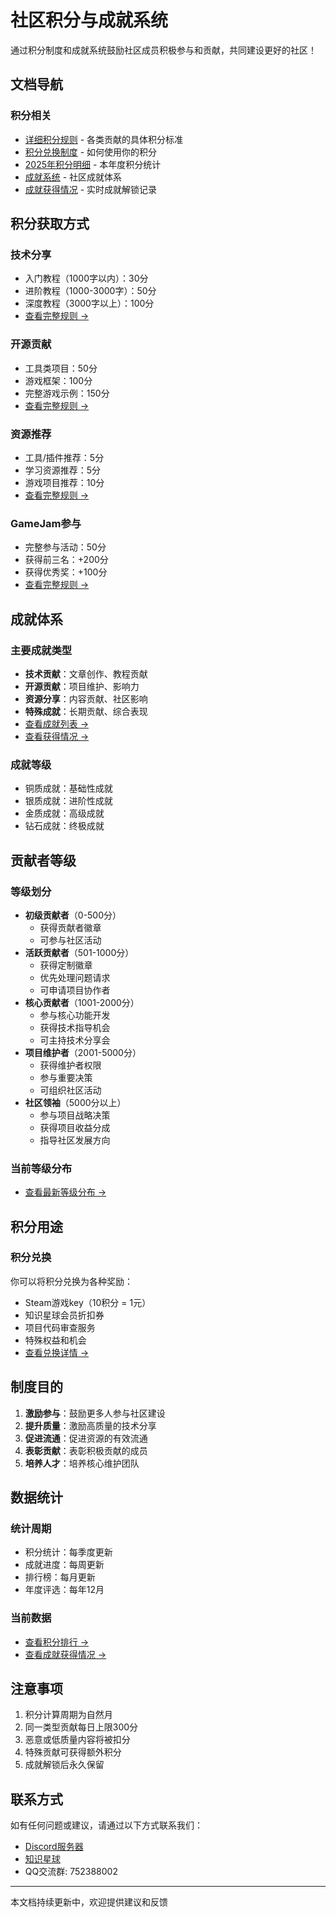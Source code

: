# 社区积分与成就系统

通过积分制度和成就系统鼓励社区成员积极参与和贡献，共同建设更好的社区！

## 文档导航

### 积分相关

- [详细积分规则](points_details/points_rules.md) - 各类贡献的具体积分标准
- [积分兑换制度](points_details/points_exchange.md) - 如何使用你的积分
- [2025年积分明细](points_details/2025_points_summary.md) - 本年度积分统计
- [成就系统](points_details/achievements.md) - 社区成就体系
- [成就获得情况](points_details/achievements_summary.md) - 实时成就解锁记录

## 积分获取方式

### 技术分享

- 入门教程（1000字以内）：30分
- 进阶教程（1000-3000字）：50分
- 深度教程（3000字以上）：100分
- [查看完整规则 →](points_details/points_rules.md#技术文章分享)

### 开源贡献

- 工具类项目：50分
- 游戏框架：100分
- 完整游戏示例：150分
- [查看完整规则 →](points_details/points_rules.md#开源项目分享)

### 资源推荐

- 工具/插件推荐：5分
- 学习资源推荐：5分
- 游戏项目推荐：10分
- [查看完整规则 →](points_details/points_rules.md#资源推荐)

### GameJam参与

- 完整参与活动：50分
- 获得前三名：+200分
- 获得优秀奖：+100分
- [查看完整规则 →](points_details/points_rules.md#gamejam活动参与)

## 成就体系

### 主要成就类型

- **技术贡献**：文章创作、教程贡献
- **开源贡献**：项目维护、影响力
- **资源分享**：内容贡献、社区影响
- **特殊成就**：长期贡献、综合表现
- [查看成就列表 →](points_details/achievements.md)
- [查看获得情况 →](points_details/achievements_summary.md)

### 成就等级

- 铜质成就：基础性成就
- 银质成就：进阶性成就
- 金质成就：高级成就
- 钻石成就：终极成就

## 贡献者等级

### 等级划分

- **初级贡献者**（0-500分）
  - 获得贡献者徽章
  - 可参与社区活动
- **活跃贡献者**（501-1000分）
  - 获得定制徽章
  - 优先处理问题请求
  - 可申请项目协作者
- **核心贡献者**（1001-2000分）
  - 参与核心功能开发
  - 获得技术指导机会
  - 可主持技术分享会
- **项目维护者**（2001-5000分）
  - 获得维护者权限
  - 参与重要决策
  - 可组织社区活动
- **社区领袖**（5000分以上）
  - 参与项目战略决策
  - 获得项目收益分成
  - 指导社区发展方向

### 当前等级分布

- [查看最新等级分布 →](points_details/2025_points_summary.md#等级晋升)

## 积分用途

### 积分兑换

你可以将积分兑换为各种奖励：
- Steam游戏key（10积分 = 1元）
- 知识星球会员折扣券
- 项目代码审查服务
- 特殊权益和机会
- [查看兑换详情 →](points_details/points_exchange.md)

## 制度目的

1. **激励参与**：鼓励更多人参与社区建设
2. **提升质量**：激励高质量的技术分享
3. **促进流通**：促进资源的有效流通
4. **表彰贡献**：表彰积极贡献的成员
5. **培养人才**：培养核心维护团队

## 数据统计

### 统计周期

- 积分统计：每季度更新
- 成就进度：每周更新
- 排行榜：每月更新
- 年度评选：每年12月

### 当前数据

- [查看积分排行 →](points_details/2025_points_summary.md#当前积分榜)
- [查看成就获得情况 →](points_details/achievements.md#当前成就获得情况)

## 注意事项

1. 积分计算周期为自然月
2. 同一类型贡献每日上限300分
3. 恶意或低质量内容将被扣分
4. 特殊贡献可获得额外积分
5. 成就解锁后永久保留

## 联系方式

如有任何问题或建议，请通过以下方式联系我们：

- [Discord服务器](https://discord.gg/V5nuzC2BcJ)
- [知识星球](https://wx.zsxq.com/group/28885154818841)
- QQ交流群: 752388002

---

本文档持续更新中，欢迎提供建议和反馈
